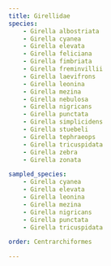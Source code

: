 ```yaml
---
title: Girellidae
species:
    - Girella albostriata
    - Girella cyanea
    - Girella elevata
    - Girella feliciana
    - Girella fimbriata
    - Girella freminvillii
    - Girella laevifrons
    - Girella leonina
    - Girella mezina
    - Girella nebulosa
    - Girella nigricans
    - Girella punctata
    - Girella simplicidens
    - Girella stuebeli
    - Girella tephraeops
    - Girella tricuspidata
    - Girella zebra
    - Girella zonata

sampled_species:
    - Girella cyanea
    - Girella elevata
    - Girella leonina
    - Girella mezina
    - Girella nigricans
    - Girella punctata
    - Girella tricuspidata

order: Centrarchiformes

---
```

